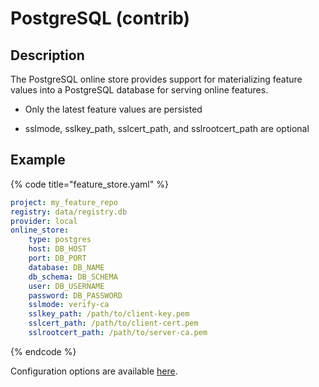 # PostgreSQL (contrib)

## Description

The PostgreSQL online store provides support for materializing feature values into a PostgreSQL database for serving online features.

* Only the latest feature values are persisted

* sslmode, sslkey_path, sslcert_path, and sslrootcert_path are optional

## Example

{% code title="feature_store.yaml" %}
```yaml
project: my_feature_repo
registry: data/registry.db
provider: local
online_store:
    type: postgres
    host: DB_HOST
    port: DB_PORT
    database: DB_NAME
    db_schema: DB_SCHEMA
    user: DB_USERNAME
    password: DB_PASSWORD
    sslmode: verify-ca
    sslkey_path: /path/to/client-key.pem
    sslcert_path: /path/to/client-cert.pem
    sslrootcert_path: /path/to/server-ca.pem
```
{% endcode %}

Configuration options are available [here](https://rtd.feast.dev/en/latest/feast.infra.utils.postgres.html#module-feast.infra.utils.postgres.postgres_config).
